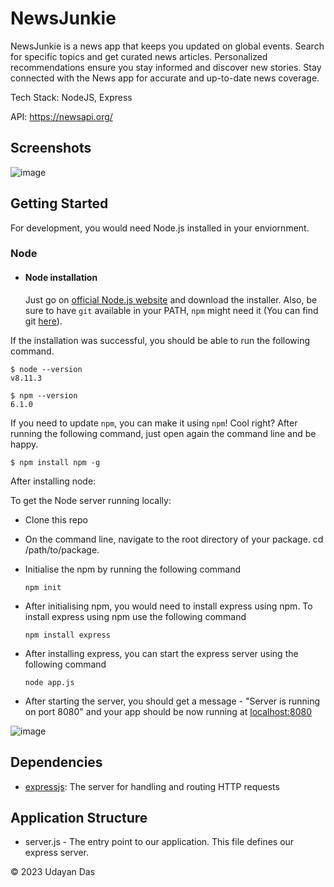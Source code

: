 # NewsJunkie

NewsJunkie is a news app that keeps you updated on global events. Search for specific topics and get curated news articles. Personalized recommendations ensure you stay informed and discover new stories. Stay connected with the News app for accurate and up-to-date news coverage.

Tech Stack: NodeJS, Express 

API: https://newsapi.org/

## Screenshots 

![image](https://github.com/uday-das/news-app/assets/89590597/0f2c9cc3-0cc4-4f74-8ccc-9591063357c2)

## Getting Started

For development, you would need Node.js installed in your enviornment. 

### Node
- #### Node installation

  Just go on [official Node.js website](https://nodejs.org/) and download the installer.
Also, be sure to have `git` available in your PATH, `npm` might need it (You can find git [here](https://git-scm.com/)).

If the installation was successful, you should be able to run the following command.

    $ node --version
    v8.11.3

    $ npm --version
    6.1.0

If you need to update `npm`, you can make it using `npm`! Cool right? After running the following command, just open again the command line and be happy.

    $ npm install npm -g
    
After installing node: 

To get the Node server running locally: 

* Clone this repo
* On the command line, navigate to the root directory of your package. cd /path/to/package.
* Initialise the npm by running the following command 

  ```
  npm init 
  ```
  
* After initialising npm, you would need to install express using npm. To install express using npm use the following command 

  ```
  npm install express
  ```
* After installing express, you can start the express server using the following command 

  ```
  node app.js
  ```
  
* After starting the server, you should get a message - "Server is running on port 8080" and your app should be now running at [localhost:8080](http://localhost:8080/)

![image](https://github.com/uday-das/news-app/assets/89590597/41202b69-31ae-4df6-838b-288ed7995ebc)

## Dependencies 
* [expressjs](https://github.com/expressjs/express):  The server for handling and routing HTTP requests

## Application Structure 

* server.js - The entry point to our application. This file defines our express server. 

<footer> 
<p>© 2023 Udayan Das </p>
</footer> 
